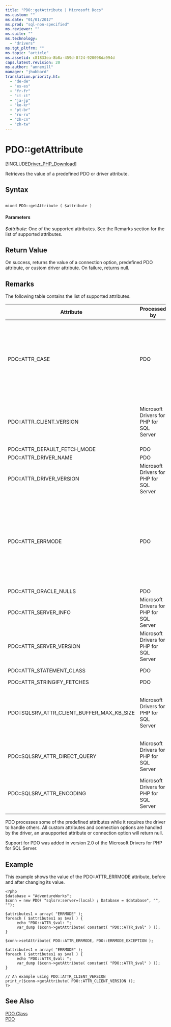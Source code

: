 ```yaml
---
title: "PDO::getAttribute | Microsoft Docs"
ms.custom: ""
ms.date: "01/01/2017"
ms.prod: "sql-non-specified"
ms.reviewer: ""
ms.suite: ""
ms.technology: 
  - "drivers"
ms.tgt_pltfrm: ""
ms.topic: "article"
ms.assetid: c81833ea-8b8a-459d-8f24-920098da994d
caps.latest.revision: 20
ms.author: "annemill"
manager: "jhubbard"
translation.priority.ht: 
  - "de-de"
  - "es-es"
  - "fr-fr"
  - "it-it"
  - "ja-jp"
  - "ko-kr"
  - "pt-br"
  - "ru-ru"
  - "zh-cn"
  - "zh-tw"
---
```

# PDO::getAttribute
[!INCLUDE[Driver_PHP_Download](../../connect/php/includes)]

Retrieves the value of a predefined PDO or driver attribute.  
  
## Syntax  
  
```  
  
mixed PDO::getAttribute ( $attribute )  
```  
  
#### Parameters  
*$attribute*: One of the supported attributes. See the Remarks section for the list of supported attributes.  
  
## Return Value  
On success, returns the value of a connection option, predefined PDO attribute, or custom driver attribute. On failure, returns null.  
  
## Remarks  
The following table contains the list of supported attributes.  
  
|Attribute|Processed by|Supported Values|Description|  
|-------------|----------------|--------------------|---------------|  
|PDO::ATTR_CASE|PDO|PDO::CASE_LOWER<br /><br />PDO::CASE_NATURAL<br /><br />PDO::CASE_UPPER|Specifies whether the column names should be in a specific case. PDO::CASE_LOWER forces lower case column names, PDO::CASE_NATURAL leaves the column name as returned by the database, and PDO::CASE_UPPER forces column names to upper case.<br /><br />The default is PDO::CASE_NATURAL.<br /><br />This attribute can also be set using PDO::setAttribute.|  
|PDO::ATTR_CLIENT_VERSION|Microsoft Drivers for PHP for SQL Server|Array of strings|Describes the versions of the driver and related libraries. Returns an array with the following elements: ODBC version (*MajorVer*.*MinorVer*), SQL Server Native Client DLL name and version, Microsoft Drivers for PHP for SQL Server version (*MajorVer*.*MinorVer*.*BuildNumber*.*Revision*)|  
|PDO::ATTR_DEFAULT_FETCH_MODE|PDO|See the PDO documentation.|See the PDO documentation.|  
|PDO::ATTR_DRIVER_NAME|PDO|String|Always returns "sqlsrv".|  
|PDO::ATTR_DRIVER_VERSION|Microsoft Drivers for PHP for SQL Server|String|Indicates the Microsoft Drivers for PHP for SQL Server version (*MajorVer*.*MinorVer*.*BuildNumber*.*Revision*)|  
|PDO::ATTR_ERRMODE|PDO|PDO::ERRMODE_SILENT<br /><br />PDO::ERRMODE_WARNING<br /><br />PDO::ERRMODE_EXCEPTION|Specifies how failures should be handled by the driver.<br /><br />PDO::ERRMODE_SILENT (the default) sets the error codes and information.<br /><br />PDO::ERRMODE_WARNING raises an E_WARNING.<br /><br />PDO::ERRMODE_EXCEPTION raises an exception.<br /><br />This attribute can also be set using PDO::setAttribute.|  
|PDO::ATTR_ORACLE_NULLS|PDO|See the PDO documentation.|See the PDO documentation.|  
|PDO::ATTR_SERVER_INFO|Microsoft Drivers for PHP for SQL Server|Array of 3 elements|Returns the current database, SQL Server version, and SQL Server instance.|  
|PDO::ATTR_SERVER_VERSION|Microsoft Drivers for PHP for SQL Server|String|Indicates the SQL Server version (*Major*.*Minor*.*BuildNumber*)|  
|PDO::ATTR_STATEMENT_CLASS|PDO|See PDO documentation|See PDO documentation. (returns PDOStatement)|  
|PDO::ATTR_STRINGIFY_FETCHES|PDO|See PDO documentation|See the PDO documentation.|  
|PDO::SQLSRV_ATTR_CLIENT_BUFFER_MAX_KB_SIZE|Microsoft Drivers for PHP for SQL Server|1 to the PHP memory limit.|Configures the size of the buffer that holds the result set for a client-side cursor.<br /><br />The default is 10240 KB (10 MB).<br /><br />For more information about client-side cursors, see [Cursor Types &#40;SQLSRV Driver&#41;](../../connect/php/cursor-types--sqlsrv-driver-.md).|  
|PDO::SQLSRV_ATTR_DIRECT_QUERY|Microsoft Drivers for PHP for SQL Server|true<br /><br />false|Specifies direct or prepared query execution. For more information, see [Direct Statement Execution and Prepared Statement Execution in the PDO_SQLSRV Driver](../../connect/php/05544ca6-1e07-486c-bf03-e8c2c25b3024.md).|  
|PDO::SQLSRV_ATTR_ENCODING|Microsoft Drivers for PHP for SQL Server|One of the following:<br /><br />PDO::SQLSRV_ENCODING_UTF8<br /><br />PDO::SQLSRV_ENCODING_SYSTEM|Specifies the character set encoding used by the driver to communicate with the server.<br /><br />The default is PDO::SQLSRV_ENCODING_UTF8.|  
  
PDO processes some of the predefined attributes while it requires the driver to handle others. All custom attributes and connection options are handled by the driver, an unsupported attribute or connection option will return null.  
  
Support for PDO was added in version 2.0 of the Microsoft Drivers for PHP for SQL Server.  
  
## Example  
This example shows the value of the PDO::ATTR_ERRMODE attribute, before and after changing its value.  
  
```  
<?php  
$database = "AdventureWorks";  
$conn = new PDO( "sqlsrv:server=(local) ; Database = $database", "", "");  
  
$attributes1 = array( "ERRMODE" );  
foreach ( $attributes1 as $val ) {  
     echo "PDO::ATTR_$val: ";  
     var_dump ($conn->getAttribute( constant( "PDO::ATTR_$val" ) ));  
}  
  
$conn->setAttribute( PDO::ATTR_ERRMODE, PDO::ERRMODE_EXCEPTION );  
  
$attributes1 = array( "ERRMODE" );  
foreach ( $attributes1 as $val ) {  
     echo "PDO::ATTR_$val: ";  
     var_dump ($conn->getAttribute( constant( "PDO::ATTR_$val" ) ));  
}  
  
// An example using PDO::ATTR_CLIENT_VERSION  
print_r($conn->getAttribute( PDO::ATTR_CLIENT_VERSION ));  
?>  
```  
  
## See Also  
[PDO Class](../../connect/php/pdo-class.md)  
[PDO](http://go.microsoft.com/fwlink/?LinkID=187441)  
  
